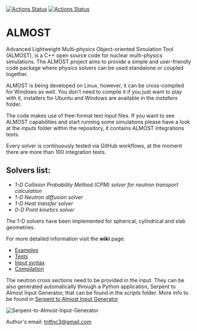 [![Actions Status](https://github.com/FrancisKhan/ALMOST/workflows/CI-Linux/badge.svg)](https://github.com/FrancisKhan/ALMOST/actions)
[![Actions Status](https://github.com/FrancisKhan/ALMOST/workflows/CI-Cross-Compilation/badge.svg)](https://github.com/FrancisKhan/ALMOST/actions)

# ALMOST

Advanced Lightweight Multi-physics Object-oriented Simulation Tool (ALMOST), is a C++ open source code for nuclear multi-physics simulations. The ALMOST project aims to provide a simple and user-friendly code package where physics solvers can be used standalone or coupled together.

ALMOST is being developed on Linux, however, it can be cross-compiled for Windows as well. You don't need to compile it if you just want to play with it,  installers for Ubuntu and Windows are available in the *installers* folder.

The code makes use of free-format text input files. If you want to see ALMOST capabilities and start running some simulations please have a look at the *inputs* folder within the repository, it contains ALMOST integrations tests.

Every solver is continuously tested via GitHub workflows, at the moment there are more than 100 integration tests.

## Solvers list:
* *1-D Collision Probability Method (CPM) solver for neutron transport calculation*
* *1-D Neutron diffusion solver*
* *1-D Heat transfer solver*
* *0-D Point kinetics solver*

The 1-D solvers have been implemented for spherical, cylindrical and slab geometries.

For more detailed information visit the **wiki** page:
* [Examples](https://github.com/FrancisKhan/ALMOST/wiki/Examples)
* [Tests](https://github.com/FrancisKhan/ALMOST/wiki/Tests)
* [Input syntax](https://github.com/FrancisKhan/ALMOST/wiki/Input-syntax)
* [Compilation](https://github.com/FrancisKhan/ALMOST/wiki/Compilation)

The neutron cross sections need to be provided in the input. They can be also generated automatically through a Python application, Serpent to Almost Input Generator, that can be found in the *scripts* folder. More info to be found in [Serpent to Almost Input Generator](https://github.com/FrancisKhan/ALMOST/wiki/Serpent-to-Almost-Input-Generator)

![Serpent-to-Almost-Input-Generator](https://github.com/FrancisKhan/Wiki/blob/main/GUI_Picture.jpg)

Author's email: tntfnc3@gmail.com
